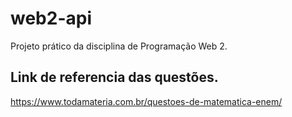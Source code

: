 # web2-api
Projeto prático da disciplina de Programação Web 2.

## Link de referencia das questões.

https://www.todamateria.com.br/questoes-de-matematica-enem/
